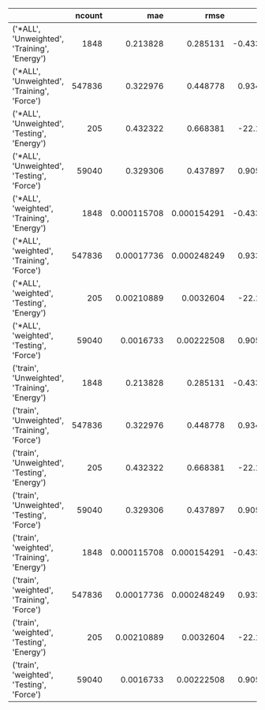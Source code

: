 |                                               |   ncount |         mae |        rmse |        rsq |
|:----------------------------------------------|---------:|------------:|------------:|-----------:|
| ('*ALL', 'Unweighted', 'Training', 'Energy')  |     1848 | 0.213828    | 0.285131    |  -0.433402 |
| ('*ALL', 'Unweighted', 'Training', 'Force')   |   547836 | 0.322976    | 0.448778    |   0.934661 |
| ('*ALL', 'Unweighted', 'Testing', 'Energy')   |      205 | 0.432322    | 0.668381    | -22.1831   |
| ('*ALL', 'Unweighted', 'Testing', 'Force')    |    59040 | 0.329306    | 0.437897    |   0.905129 |
| ('*ALL', 'weighted', 'Training', 'Energy')    |     1848 | 0.000115708 | 0.000154291 |  -0.433402 |
| ('*ALL', 'weighted', 'Training', 'Force')     |   547836 | 0.00017736  | 0.000248249 |   0.933271 |
| ('*ALL', 'weighted', 'Testing', 'Energy')     |      205 | 0.00210889  | 0.0032604   | -22.1831   |
| ('*ALL', 'weighted', 'Testing', 'Force')      |    59040 | 0.0016733   | 0.00222508  |   0.905129 |
| ('train', 'Unweighted', 'Training', 'Energy') |     1848 | 0.213828    | 0.285131    |  -0.433402 |
| ('train', 'Unweighted', 'Training', 'Force')  |   547836 | 0.322976    | 0.448778    |   0.934661 |
| ('train', 'Unweighted', 'Testing', 'Energy')  |      205 | 0.432322    | 0.668381    | -22.1831   |
| ('train', 'Unweighted', 'Testing', 'Force')   |    59040 | 0.329306    | 0.437897    |   0.905129 |
| ('train', 'weighted', 'Training', 'Energy')   |     1848 | 0.000115708 | 0.000154291 |  -0.433402 |
| ('train', 'weighted', 'Training', 'Force')    |   547836 | 0.00017736  | 0.000248249 |   0.933271 |
| ('train', 'weighted', 'Testing', 'Energy')    |      205 | 0.00210889  | 0.0032604   | -22.1831   |
| ('train', 'weighted', 'Testing', 'Force')     |    59040 | 0.0016733   | 0.00222508  |   0.905129 |